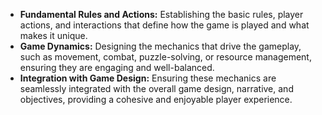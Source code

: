- **Fundamental Rules and Actions:** Establishing the basic rules, player actions, and interactions that define how the game is played and what makes it unique.
- **Game Dynamics:** Designing the mechanics that drive the gameplay, such as movement, combat, puzzle-solving, or resource management, ensuring they are engaging and well-balanced.
- **Integration with Game Design:** Ensuring these mechanics are seamlessly integrated with the overall game design, narrative, and objectives, providing a cohesive and enjoyable player experience.